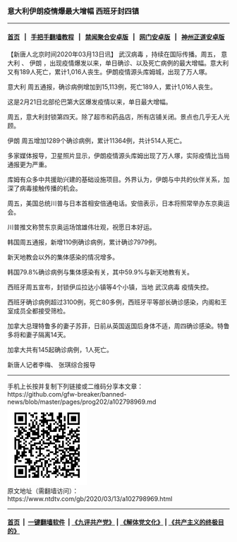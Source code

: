 ### 意大利伊朗疫情爆最大增幅 西班牙封四镇
------------------------

#### [首页](https://github.com/gfw-breaker/banned-news/blob/master/README.md) &nbsp;&nbsp;|&nbsp;&nbsp; [手把手翻墙教程](https://github.com/gfw-breaker/guides/wiki) &nbsp;&nbsp;|&nbsp;&nbsp; [禁闻聚合安卓版](https://github.com/gfw-breaker/bn-android) &nbsp;&nbsp;|&nbsp;&nbsp; [网门安卓版](https://github.com/oGate2/oGate) &nbsp;&nbsp;|&nbsp;&nbsp; [神州正道安卓版](https://github.com/SzzdOgate/update) 



<div><div class="post_content" itemprop="articleBody">
 <p>
  【新唐人北京时间2020年03月13日讯】
  <ok href="https://www.ntdtv.com/gb/武汉病毒.htm">
   武汉病毒
  </ok>
  ，持续在国际传播。周五，
  <ok href="https://www.ntdtv.com/gb/意大利.htm">
   意大利
  </ok>
  、
  <ok href="https://www.ntdtv.com/gb/伊朗.htm">
   伊朗
  </ok>
  ，出现疫情爆发以来，单日确诊、以及死亡病例的最大增幅。意大利又有189人死亡，累计1,016人丧生。伊朗疫情源头库姆城，出现了万人塚。
 </p>
 <p>
  <ok href="https://www.ntdtv.com/gb/意大利.htm">
   意大利
  </ok>
  周五通报，确诊病例增加到15,113例，死亡189人，累计1,016人丧生。
 </p>
 <p>
  这是2月21日北部伦巴第大区爆发疫情以来，单日最大增幅。
 </p>
 <p>
  周五，意大利封锁第四天。除了超市和药品店，所有店铺关闭。景点也几乎无人光顾。
 </p>
 <p>
  <ok href="https://www.ntdtv.com/gb/伊朗.htm">
   伊朗
  </ok>
  周五增加1289个确诊病例，累计11364例，共计514人死亡。
 </p>
 <p>
  多家媒体报导，卫星照片显示，伊朗疫情源头库姆出现了万人塚，实际疫情比当局通报更为严重。
 </p>
 <p>
  库姆有众多中共援助兴建的基础设施项目。外界认为，伊朗与中共的伙伴关系，加深了病毒接触传播的机会。
 </p>
 <p>
  周五，美国总统川普与日本首相安倍通电话。安倍表示，日本将照常举办东京奥运会。
 </p>
 <p>
  川普推文称赞东京奥运场馆雄伟壮观，祝愿日本好运。
 </p>
 <p>
  韩国周五通报，新增110例确诊病例，累计确诊7979例。
 </p>
 <p>
  新天地教会以外的集体感染的情况增多。
 </p>
 <p>
  韩国79.8%确诊病例与集体感染有关，其中59.9%与新天地教有关。
 </p>
 <p>
  西班牙周五宣布，封锁伊瓜拉达小镇等4个小镇，当地
  <ok href="https://www.ntdtv.com/gb/武汉病毒.htm">
   武汉病毒
  </ok>
  疫情失控。
 </p>
 <p>
  西班牙确诊病例超过3100例，死亡80多例，西班牙平等部长确诊感染，内阁和王室成员全都接受筛检。
 </p>
 <p>
  加拿大总理特鲁多的妻子苏菲，日前从英国返国后身体不适，周四确诊感染。特鲁多将和妻子隔离14天。
 </p>
 <p>
  加拿大共有145起确诊病例，1人死亡。
 </p>
 <p>
  新唐人记者李梅、 张琪综合报导
 </p>
 <div class="single_ad">
 </div>
</div>
</div>
<hr/>
手机上长按并复制下列链接或二维码分享本文章：<br/>
https://github.com/gfw-breaker/banned-news/blob/master/pages/prog202/a102798969.md <br/>
<a href='https://github.com/gfw-breaker/banned-news/blob/master/pages/prog202/a102798969.md'><img src='https://github.com/gfw-breaker/banned-news/blob/master/pages/prog202/a102798969.md.png'/></a> <br/>
原文地址（需翻墙访问）：https://www.ntdtv.com/gb/2020/03/13/a102798969.html


------------------------
#### [首页](https://github.com/gfw-breaker/banned-news/blob/master/README.md) &nbsp;|&nbsp; [一键翻墙软件](https://github.com/gfw-breaker/nogfw/blob/master/README.md) &nbsp;| [《九评共产党》](https://github.com/gfw-breaker/9ping.md/blob/master/README.md#九评之一评共产党是什么) | [《解体党文化》](https://github.com/gfw-breaker/jtdwh.md/blob/master/README.md) | [《共产主义的终极目的》](https://github.com/gfw-breaker/gczydzjmd.md/blob/master/README.md)


<img src='http://gfw-breaker.win/banned-news/pages/prog202/a102798969.md' width='0px' height='0px'/>